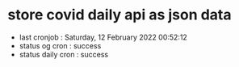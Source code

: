# store covid daily api as json data

- last cronjob : Saturday, 12 February 2022 00:52:12
- status og cron : success
- status daily cron : success
      
      